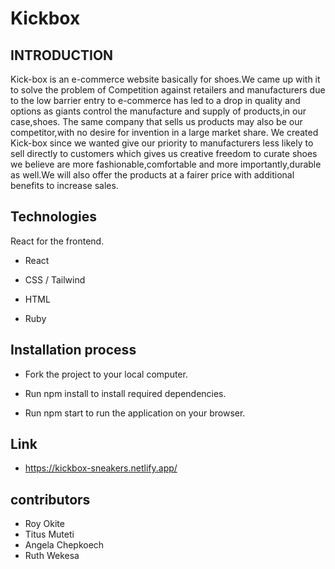 # Kickbox

## INTRODUCTION
Kick-box is an e-commerce website basically for shoes.We came up with it to solve the problem of Competition against retailers and manufacturers due to the low barrier entry to e-commerce has led to a drop in quality and options as giants control the manufacture and supply of products,in our case,shoes. The same company that sells us products may also be our competitor,with no desire for invention in a large market share.
We created Kick-box since we wanted give our priority to manufacturers less likely to sell directly to customers which gives us creative freedom to curate shoes we believe are more fashionable,comfortable and more importantly,durable as well.We will also offer the products at a fairer price with additional benefits to increase sales.

## Technologies
React for the frontend.

- React

- CSS / Tailwind

- HTML

- Ruby 

## Installation process
- Fork the project to your local computer.

- Run npm install to install required dependencies.

- Run npm start to run the application on your browser.

## Link
- https://kickbox-sneakers.netlify.app/

## contributors
- Roy Okite
- Titus Muteti
- Angela Chepkoech
- Ruth Wekesa

